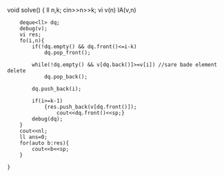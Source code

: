 void solve() {
ll n,k;
       cin>>n>>k;
       vi v(n)
       IA(v,n)
       
        
        deque<ll> dq;
        debug(v);
        vi res;
        fo(i,n){
            if(!dq.empty() && dq.front()<=i-k)
                dq.pop_front();

            while(!dq.empty() && v[dq.back()]>=v[i]) //sare bade element delete
                dq.pop_back();

            dq.push_back(i);

            if(i>=k-1) 
                {res.push_back(v[dq.front()]);
                    cout<<dq.front()<<sp;}
            debug(dq);
        }
        cout<<nl;
        ll ans=0;
        for(auto b:res){
            cout<<b<<sp;
        }

    }
